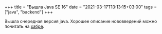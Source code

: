 +++
title = "Вышла Java SE 16"
date = "2021-03-17T13:13:15+03:00"
tags = ["java", "backend"]
+++

Вышла очередная версия java. Хорошее описание нововведений можно почитать на [хабре](https://habr.com/ru/post/547364/).

